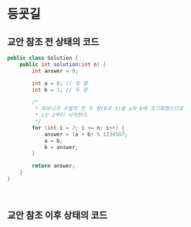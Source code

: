 # 등굣길

## 교안 참조 전 상태의 코드

```java
public class Solution {
    public int solution(int n) {
        int answer = 0;

        int a = 0; // 첫 항
        int b = 1; // 두 항

        /*
         * 피보나치 수열의 첫 두 항(0과 1)을 a와 b에 초기화했으므로
         * i는 2부터 시작한다.
         */
        for (int i = 2; i <= n; i++) {
            answer = (a + b) % 1234567;
            a = b;
            b = answer;
        }

        return answer;
    }
}
```

<br/>

## 교안 참조 이후 상태의 코드

```java

```